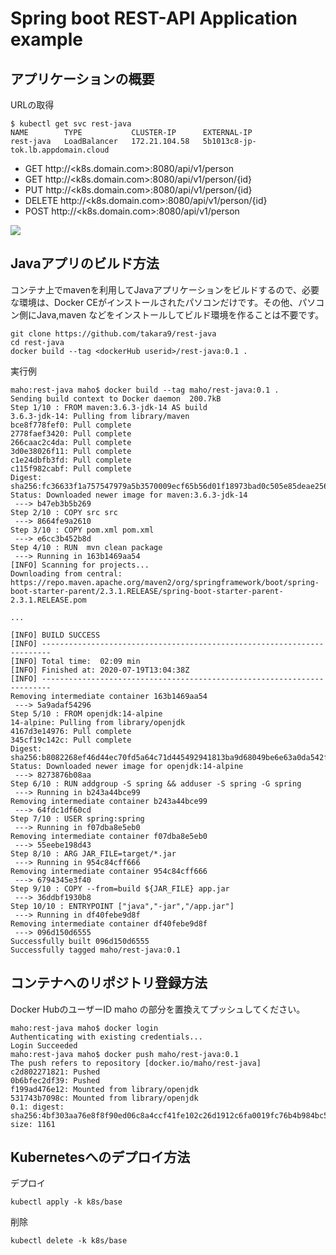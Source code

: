 # Spring boot REST-API Application example

## アプリケーションの概要

URLの取得

~~~
$ kubectl get svc rest-java
NAME        TYPE           CLUSTER-IP      EXTERNAL-IP                       
rest-java   LoadBalancer   172.21.104.58   5b1013c8-jp-tok.lb.appdomain.cloud
~~~



* GET http://<k8s.domain.com>:8080/api/v1/person
* GET http://<k8s.domain.com>:8080/api/v1/person/{id}
* PUT http://<k8s.domain.com>:8080/api/v1/person/{id}
* DELETE http://<k8s.domain.com>:8080/api/v1/person/{id}
* POST http://<k8s.domain.com>:8080/api/v1/person


![]("docs/sshot-1.png")




## Javaアプリのビルド方法

コンテナ上でmavenを利用してJavaアプリケーションをビルドするので、必要な環境は、Docker CEがインストールされたパソコンだけです。その他、パソコン側にJava,maven などをインストールしてビルド環境を作ることは不要です。

~~~
git clone https://github.com/takara9/rest-java
cd rest-java
docker build --tag <dockerHub userid>/rest-java:0.1 .
~~~

実行例

~~~
maho:rest-java maho$ docker build --tag maho/rest-java:0.1 .
Sending build context to Docker daemon  200.7kB
Step 1/10 : FROM maven:3.6.3-jdk-14 AS build
3.6.3-jdk-14: Pulling from library/maven
bce8f778fef0: Pull complete 
2778faef3420: Pull complete 
266caac2c4da: Pull complete 
3d0e38026f11: Pull complete 
c1e24dbfb3fd: Pull complete 
c115f982cabf: Pull complete 
Digest: sha256:fc36633f1a757547979a5b3570009ecf65b56d01f18973bad0c505e85deae256
Status: Downloaded newer image for maven:3.6.3-jdk-14
 ---> b47eb3b5b269
Step 2/10 : COPY src src
 ---> 8664fe9a2610
Step 3/10 : COPY pom.xml pom.xml
 ---> e6cc3b452b8d
Step 4/10 : RUN  mvn clean package
 ---> Running in 163b1469aa54
[INFO] Scanning for projects...
Downloading from central: https://repo.maven.apache.org/maven2/org/springframework/boot/spring-boot-starter-parent/2.3.1.RELEASE/spring-boot-starter-parent-2.3.1.RELEASE.pom

...

[INFO] BUILD SUCCESS
[INFO] ------------------------------------------------------------------------
[INFO] Total time:  02:09 min
[INFO] Finished at: 2020-07-19T13:04:38Z
[INFO] ------------------------------------------------------------------------
Removing intermediate container 163b1469aa54
 ---> 5a9adaf54296
Step 5/10 : FROM openjdk:14-alpine
14-alpine: Pulling from library/openjdk
4167d3e14976: Pull complete 
345cf19c142c: Pull complete 
Digest: sha256:b8082268ef46d44ec70fd5a64c71d445492941813ba9d68049be6e63a0da542f
Status: Downloaded newer image for openjdk:14-alpine
 ---> 8273876b08aa
Step 6/10 : RUN addgroup -S spring && adduser -S spring -G spring
 ---> Running in b243a44bce99
Removing intermediate container b243a44bce99
 ---> 64fdc1df60cd
Step 7/10 : USER spring:spring
 ---> Running in f07dba8e5eb0
Removing intermediate container f07dba8e5eb0
 ---> 55eebe198d43
Step 8/10 : ARG JAR_FILE=target/*.jar
 ---> Running in 954c84cff666
Removing intermediate container 954c84cff666
 ---> 6794345e3f40
Step 9/10 : COPY --from=build ${JAR_FILE} app.jar
 ---> 36ddbf1930b8
Step 10/10 : ENTRYPOINT ["java","-jar","/app.jar"]
 ---> Running in df40febe9d8f
Removing intermediate container df40febe9d8f
 ---> 096d150d6555
Successfully built 096d150d6555
Successfully tagged maho/rest-java:0.1
~~~


## コンテナへのリポジトリ登録方法

Docker HubのユーザーID maho の部分を置換えてプッシュしてください。

~~~
maho:rest-java maho$ docker login
Authenticating with existing credentials...
Login Succeeded
maho:rest-java maho$ docker push maho/rest-java:0.1
The push refers to repository [docker.io/maho/rest-java]
c2d802271821: Pushed 
0b6bfec2df39: Pushed 
f199ad476e12: Mounted from library/openjdk 
531743b7098c: Mounted from library/openjdk 
0.1: digest: sha256:4bf303aa76e8f8f90ed06c8a4ccf41fe102c26d1912c6fa0019fc76b4b984bc5 size: 1161
~~~


## Kubernetesへのデプロイ方法

デプロイ

~~~
kubectl apply -k k8s/base
~~~

削除

~~~
kubectl delete -k k8s/base
~~~


